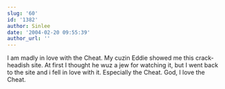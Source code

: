 ```yaml
---
slug: '60'
id: '1382'
author: Sinlee
date: '2004-02-20 09:55:39'
author_url: ''
---
```

I am madly in love with the Cheat.  My cuzin Eddie showed me this crack-headish site.  At first I thought he wuz a jew for watching it, but I went back to the site and i fell in love with it.  Especially the Cheat.  God, I love the Cheat.
